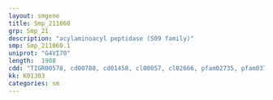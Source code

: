 ```yaml
---
layout: smgene
title: Smp_211060
grp: Smp_21
description: "acylaminoacyl peptidase (S09 family)"
smp: Smp_211060.1
uniprot: "G4VI70"
length:  1908
cdd: "TIGR00578, cd00788, cd01458, cl00057, cl02666, pfam02735, pfam03731, smart00559"
kk: K01303
categories: sm
---
```

